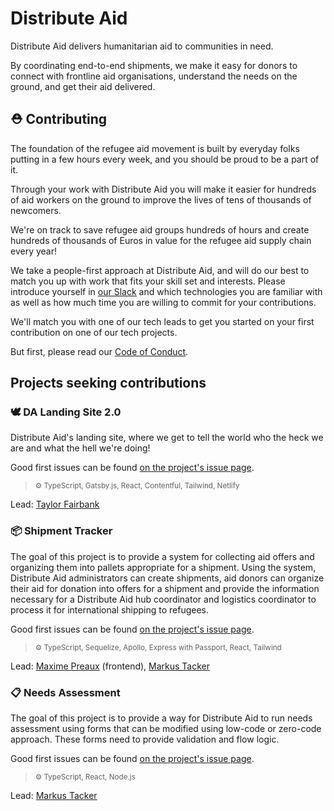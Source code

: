 # Distribute Aid

Distribute Aid delivers humanitarian aid to communities in need.

By coordinating end-to-end shipments, we make it easy for donors to connect with frontline aid organisations, understand the needs on the ground, and get their aid delivered.

## ⛑️ Contributing

The foundation of the refugee aid movement is built by
everyday folks putting in a few hours every week, and you should be proud to be
a part of it.

Through your work with Distribute Aid you will make it easier for hundreds of
aid workers on the ground to improve the lives of tens of thousands of
newcomers.

We're on track to save
refugee aid groups hundreds of hours and create hundreds of thousands of Euros
in value for the refugee aid supply chain every year!

We take a people-first approach at Distribute Aid, and will do our best to match
you up with work that fits your skill set and interests. Please introduce
yourself in [our Slack](https://distributeaid.github.io/slack-invite-link/) and
which technologies you are familiar with as well as how much time you are
willing to commit for your contributions.

We'll match you with one of our tech leads to get you started on your first
contribution on one of our tech projects.

But first, please read our [Code of Conduct](https://github.com/distributeaid/.github/blob/saga/CODE_OF_CONDUCT.md).

## Projects seeking contributions

### 🕊️ DA Landing Site 2.0

Distribute Aid's landing site, where we get to tell the world who the heck we are and what the hell we're doing!

Good first issues can be found [on the project's issue page](https://github.com/distributeaid/distributeaid.org/issues?q=is%3Aissue+is%3Aopen+label%3A%22good+first+issue%22).

> <small>⚙ TypeScript, Gatsby.js, React, Contentful, Tailwind, Netlify</small>

Lead: [Taylor Fairbank](https://github.com/jtfairbank)

### 📦 Shipment Tracker

The goal of this project is to provide a system for collecting aid offers and organizing them into pallets appropriate for a shipment. Using the system, Distribute Aid administrators can create shipments, aid donors can organize their aid for donation into offers for a shipment and provide the information necessary for a Distribute Aid hub coordinator and logistics coordinator to process it for international shipping to refugees.

Good first issues can be found [on the project's issue page](https://github.com/distributeaid/shipment-tracker/issues?q=is%3Aissue+is%3Aopen+label%3A%22good+first+issue%22).

> <small>⚙ TypeScript, Sequelize, Apollo, Express with Passport, React, Tailwind</small>

Lead: [Maxime Preaux](https://github.com/deammer) (frontend), [Markus Tacker](https://github.com/coderbyheart)

### 📋 Needs Assessment

The goal of this project is to provide a way for Distribute Aid to run needs assessment using forms that can be modified using low-code or zero-code approach. These forms need to provide validation and flow logic.

Good first issues can be found [on the project's issue page](https://github.com/distributeaid/needs-assessment/issues?q=is%3Aissue+is%3Aopen+label%3A%22good+first+issue%22).

> <small>⚙ TypeScript, React, Node.js</small>

Lead: [Markus Tacker](https://github.com/coderbyheart)
